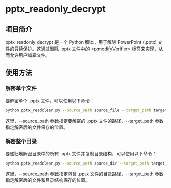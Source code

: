 # pptx_readonly_decrypt

## 项目简介
pptx_readonly_decrypt 是一个 Python 脚本，用于解除 PowerPoint (.pptx) 文件的只读保护。这通过删除 .pptx 文件中的 <p:modifyVerifier> 标签来实现，从而允许用户编辑文件。

## 使用方法
### 解密单个文件
要解密单个 .pptx 文件，可以使用以下命令：
```bash
python pptx_readclear.py --source_path source_file --target_path target_file
```
这里，--source_path 参数指定要解密的 .pptx 文件的路径，--target_path 参数指定解密后的文件保存的位置。

### 解密整个目录
要递归地解密目录中的所有 .pptx 文件并复制目录结构，可以使用以下命令：
```bash
python pptx_readclear.py --source_path source_dir --target_path target_dir
```
这里，--source_path 参数指定包含 .pptx 文件的目录路径，--target_path 参数指定解密后的文件和目录结构保存的位置。
